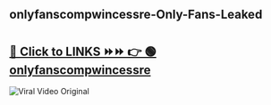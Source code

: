 
 ## onlyfanscompwincessre-Only-Fans-Leaked

# <h2><a href="https://clipsfans.com/onlyfanscompwincessre&ref=git">🔗 Click to LINKS ⏩⏩ 👉 🟢 onlyfanscompwincessre </a></h2>

<a href="https://clipsfans.com/onlyfanscompwincessre&ref=git" rel="nofollow" data-target="animated-image.originalLink"><img src="https://i.ibb.co.com/xMMVF88/686577567.gif" alt="Viral Video Original" style="max-width: 100%; display: inline-block;" data-target="animated-image.originalImage"></a>

